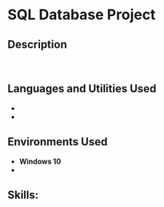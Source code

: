 <h1>SQL Database Project</h1>

<h2>Description</h2>

<br />


<h2>Languages and Utilities Used</h2>

- <b></b> 
- <b></b>

<h2>Environments Used</h2>

- <b>Windows 10</b>
- <b></b>

<h2>Skills:</h2>     
